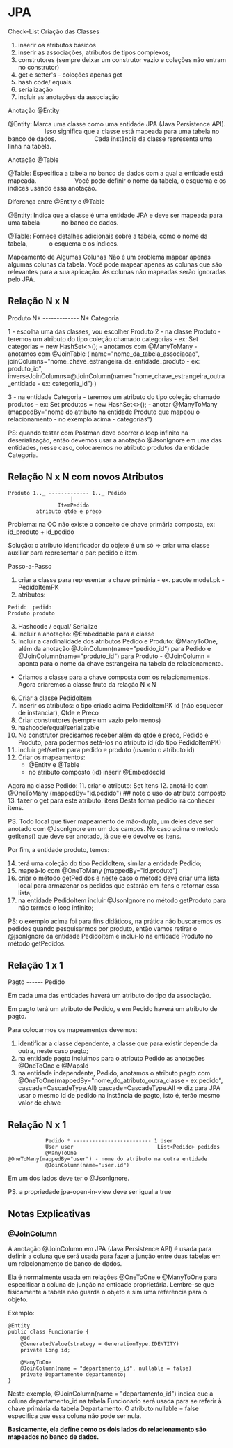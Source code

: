 # JPA

Check-List Criação das Classes

1. inserir os atributos básicos
2. inserir as associações, atributos de tipos complexos;
3. construtores (sempre deixar um construtor vazio e coleções não entram no construtor)
4. get e setter's - coleções apenas get
5. hash code/ equals
6. serialização
7. incluir as anotações da associação

Anotação @Entity

@Entity: Marca uma classe como uma entidade JPA (Java Persistence API).
            Isso significa que a classe está mapeada para uma tabela no banco de dados.
            Cada instância da classe representa uma linha na tabela.

Anotação @Table

@Table: Especifica a tabela no banco de dados com a qual a entidade está mapeada.
            Você pode definir o nome da tabela, o esquema e os índices usando essa anotação.

Diferença entre @Entity e @Table

@Entity: Indica que a classe é uma entidade JPA e deve ser mapeada para uma tabela
       no banco de dados.

@Table: Fornece detalhes adicionais sobre a tabela, como o nome da tabela,
       o esquema e os índices.

Mapeamento de Algumas Colunas
Não é um problema mapear apenas algumas colunas da tabela. Você pode mapear
apenas as colunas que são relevantes para a sua aplicação. As colunas não mapeadas
serão ignoradas pelo JPA.

## Relação N x N

Produto N* ------------- N* Categoria

1 - escolha uma das classes, vou escolher Produto
2 - na classe Produto - teremos um atributo do tipo coleção chamado categorias - ex: Set<Categoria> categorias = new HashSet<>(); - anotamos com @ManyToMany - anotamos com @JoinTable ( name="nome_da_tabela_associacao",
joinColumns="nome_chave_estrangeira_da_entidade_produto - ex: produto_id",
inverseJoinColumns=@JoinColumn(name="nome_chave_estrangeira_outra_entidade - ex: categoria_id")
)

3 - na entidade Categoria - teremos um atributo do tipo coleção chamado produtos - ex: Set<Produto> produtos = new HashSet<>(); - anotar @ManyToMany (mappedBy="nome do atributo na entidade Produto que mapeou o relacionamento -
no exemplo acima - categorias")

PS: quando testar com Postman deve ocorrer o loop infinito na deserialização, então devemos usar a anotação
@JsonIgnore em uma das entidades, nesse caso, colocaremos no atributo produtos da entidade Categoria.

## Relação N x N com novos Atributos

```
Produto 1.._ ------------- 1.._ Pedido
                    |
                ItemPedido
         atributo qtde e preço
```

Problema: na OO não existe o conceito de chave primária composta, ex: id_produto + id_pedido

Solução: o atributo identificador do objeto é um só => criar uma classe auxiliar para
representar o par: pedido e item.

Passo-a-Passo

1. criar a classe para representar a chave primária - ex. pacote model.pk - PedidoItemPK
2. atributos:

```
Pedido  pedido
Produto produto
```

3. Hashcode / equal/ Serialize
4. Incluir a anotação: @Embeddable para a classe
5. Incluir a cardinalidade dos atributos Pedido e Produto: @ManyToOne, além da anotação
   @JoinColumn(name="pedido_id") para Pedido e @JoinColumn(name="produto_id") para Produto -
   @JoinColumn = aponta para o nome da chave estrangeira na tabela de relacionamento.

- Criamos a classe para a chave composta com os relacionamentos. Agora criaremos a classe
  fruto da relação N x N

6. Criar a classe PedidoItem
7. Inserir os atributos: o tipo criado acima PedidoItemPK id (não esquecer de instanciar), Qtde e Preco
8. Criar construtores (sempre um vazio pelo menos)
9. hashcode/equal/serializable
10. No construtor precisamos receber além da qtde e preco, Pedido e Produto, para podermos setá-los no
    atributo id (do tipo PedidoItemPK)
11. incluir get/setter para pedido e produto (usando o atributo id)
12. Criar os mapeamentos:
    - @Entity e @Table
    - no atributo composto (id) inserir @EmbeddedId

Agora na classe Pedido: 11. criar o atributo: Set<PedidoItem> itens 12. anotá-lo com @OneToMany (mappedBy="id.pedido") ## note o uso do atributo composto 13. fazer o get para este atributo: itens
Desta forma pedido irá conhecer itens.

PS. Todo local que tiver mapeamento de mão-dupla, um deles deve ser anotado com @JsonIgnore
em um dos campos. No caso acima o método getItens() que deve ser anotado, já que ele devolve
os itens.

Por fim, a entidade produto, temos:

14. terá uma coleção do tipo PedidoItem, similar a entidade Pedido;
15. mapeá-lo com @OneToMany (mappedBy="id.produto")
16. criar o método getPedidos e neste caso o método deve criar uma lista local
    para armazenar os pedidos que estarão em itens e retornar essa lista;
17. na entidade PedidoItem incluir @JsonIgnore no método getProduto para não termos o
    loop infinito;

PS: o exemplo acima foi para fins didáticos, na prática não buscaremos os pedidos quando
pesquisarmos por produto, então vamos retirar o @jsonIgnore da entidade PedidoItem e inclui-lo na entidade
Produto no método getPedidos.

## Relação 1 x 1

Pagto ------ Pedido

Em cada uma das entidades haverá um atributo do tipo da associação.

Em pagto terá um atributo de Pedido, e em Pedido haverá um atributo de pagto.

Para colocarmos os mapeamentos devemos:

1. identificar a classe dependente, a classe que para existir depende da outra, neste caso pagto;
2. na entidade pagto incluimos para o atributo Pedido as anotações @OneToOne e @MapsId
3. na entidade independente, Pedido, anotamos o atributo pagto com @OneToOne(mappedBy="nome_do_atributo_outra_classe - ex pedido",
   cascade=CascadeType.All)
   cascade=CascadeType.All => diz para JPA usar o mesmo id de pedido na instância de pagto, isto é, terão mesmo valor de chave

## Relação N x 1

```
            Pedido * ------------------------- 1 User
            User user                           List<Pedido> pedidos
            @ManyToOne                          @OneToMany(mappedBy="user") - nome do atributo na outra entidade
            @JoinColumn(name="user.id")
```

Em um dos lados deve ter o @JsonIgnore.

PS. a propriedade jpa-open-in-view deve ser igual a true

## Notas Explicativas

### @JoinColumn

A anotação @JoinColumn em JPA (Java Persistence API) é usada para definir a coluna que será usada para fazer a junção entre duas tabelas em um relacionamento de banco de dados.

Ela é normalmente usada em relações @OneToOne e @ManyToOne para especificar a coluna de junção na entidade proprietária. Lembre-se que
fisicamente a tabela não guarda o objeto e sim uma referência para o objeto.

Exemplo:

```
@Entity
public class Funcionario {
    @Id
    @GeneratedValue(strategy = GenerationType.IDENTITY)
    private Long id;

    @ManyToOne
    @JoinColumn(name = "departamento_id", nullable = false)
    private Departamento departamento;
}
```

Neste exemplo, @JoinColumn(name = "departamento_id") indica que a coluna departamento_id na tabela Funcionario será usada para se referir à chave primária da tabela Departamento. O atributo nullable = false especifica que essa coluna não pode ser nula.

<b>Basicamente, ela define como os dois lados do relacionamento são mapeados no banco de dados.</b>
